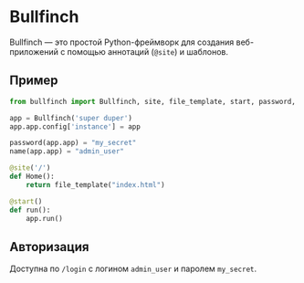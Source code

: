 # Bullfinch

Bullfinch — это простой Python-фреймворк для создания веб-приложений с помощью аннотаций (`@site`) и шаблонов.

## Пример

```python
from bullfinch import Bullfinch, site, file_template, start, password, name

app = Bullfinch('super duper')
app.app.config['instance'] = app

password(app.app) = "my_secret"
name(app.app) = "admin_user"

@site('/')
def Home():
    return file_template("index.html")

@start()
def run():
    app.run()
```

## Авторизация

Доступна по `/login` с логином `admin_user` и паролем `my_secret`.
